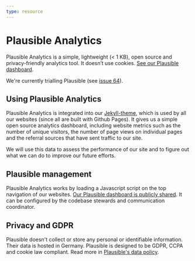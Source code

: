 ```yaml
---
type: resource
---
```


# Plausible Analytics

Plausible Analytics is a simple, lightweight (< 1 KB), open source and privacy-friendly analytics tool. It doesn’t use cookies. [See our Plausible dashboard](https://plausible.io/publiccode.net).

We're currently trialling Plausible (see [issue 64](https://github.com/publiccodenet/jekyll-theme/issues/64)).

## Using Plausible Analytics

Plausible Analytics is integrated into our [Jekyll-theme](https://github.com/publiccodenet/jekyll-theme), which is used by all our websites (since all are built with Github Pages). It gives us a simple open source analytics dashboard, including website metrics such as the number of unique visitors, the number of page views on individual pages and the referral sources that have sent traffic to our site.

We will use this data to assess the performance of our site and to figure out what we can do to improve our future efforts.

## Plausible management

Plausible Analytics works by loading a Javascript script on the top navigation of our websites. [Our Plausible dashboard is publicly shared](https://plausible.io/publiccode.net). It can be configured by the codebase stewards and communication coordinator.

## Privacy and GDPR

Plausible doesn't collect or store any personal or identifiable information. Their data is hosted in Germany. Plausible is designed to be GDPR, CCPA and cookie law compliant. Read more in [Plausible's data policy](https://plausible.io/data-policy).
